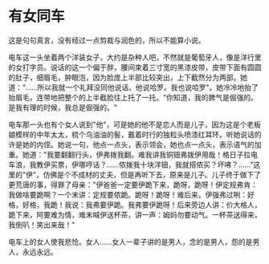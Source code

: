 # 有女同车

这是句句真言，没有经过一点剪裁与润色的，所以不能算小说。

电车这一头坐着两个洋装女子，大约是杂种人吧，不然就是葡萄牙人，像是洋行里的女打字员。说话的这一个偏于胖，腰间束着三寸宽的黑漆皮带，皮带下面有圆圆的肚子，细眉毛，肿眼泡，因为脸庞上半部比较突出，上下截然分为两部。她道："……所以我就一个礼拜没同他说话。他说哈罗。我也说哈罗"。她冷冷地抬了抬眉毛，连带地把整个的上半截脸往上托了一托。"你知道，我的脾气是倔强的。是我有理的时候，我总是倔强的。"

电车那一头也有个女人说到"他"，可是她的他不是恋人而是儿子，因为这是个老板娘模样的中年太太，梳个乌油油的髻，戴着时行的独粒头喷漆红耳环。听她说话的许是她的内侄。她说一句，他点一点头，表示领会，她也点一点头，表示语气的加重。她道："我要翻翻行头，伊弗拨我翻。难我讲我铜钿弗拨伊用哉！格日子拉电车浪，我教伊买票，伊哪哼话？……侬拨我十块洋钿，我就搭侬买？坏咈？……"这里的"伊"，仿佛是个不成材的丈夫，但是再听下去，原来是儿子。儿子终于做下了更荒唐的事，得罪了母亲："伊爸爸一定要伊跪下来，跪呀，跪呀！伊定规弗肯：我做啥要跪啊？一个末讲：定规要侬跪。跪呀！跪呀！难后来，伊强弗过咧：好格，好格，我跪！我说：我弗要伊跪。我弗要伊跪呀！后来旁边人讲：价大格人，跪下来，阿要难为情，难末喊伊送杯茶，讲一声：姆妈勿要动气。一杯茶送得来，我倒叭！笑出来哉！"

电车上的女人使我悲怆。女人……女人一辈子讲的是男人，念的是男人，怨的是男人，永远永远。